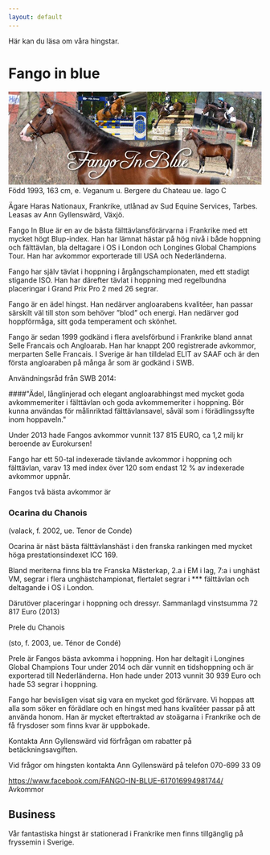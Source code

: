 ```yaml
---
layout: default
---
```


Här kan du läsa om våra hingstar.

# Fango in blue

![Image of Fango](https://github.com/anngyllensward/gyllenswards/blob/master/Fango%20facebook.jpg)
Född 1993, 163 cm, e. Veganum u. Bergere du Chateau ue. Iago C

Ägare Haras Nationaux, Frankrike, utlånad av Sud Equine Services, Tarbes. Leasas av Ann Gyllenswärd, Växjö. 

Fango In Blue är en av de bästa fälttävlansförärvarna i Frankrike med ett mycket högt Blup-index. Han har lämnat hästar på hög nivå i både hoppning och fälttävlan, bla deltagare i OS i London och Longines Global Champions Tour. Han har avkommor exporterade till USA och Nederländerna. 

Fango har själv tävlat i hoppning i årgångschampionaten, med ett stadigt stigande ISO. Han har därefter tävlat i hoppning med regelbundna placeringar i Grand Prix Pro 2 med 26 segrar.  

Fango är en ädel hingst. Han nedärver angloarabens kvalitéer, han passar särskilt väl till ston som behöver ”blod” och energi. Han nedärver god hoppförmåga, sitt goda temperament och skönhet.  

Fango är sedan 1999 godkänd i flera avelsförbund i Frankrike bland annat Selle Francais och Angloarab. Han har knappt 200 registrerade avkommor, merparten Selle Francais. I Sverige är han tilldelad ELIT av SAAF och är den första angloaraben på många år som är godkänd i SWB. 

Användningsråd från SWB 2014:

####"Ädel, långlinjerad och elegant angloarabhingst med mycket goda avkommemeriter i fälttävlan och goda avkommemeriter i hoppning. Bör kunna användas för målinriktad fälttävlansavel, såväl som i förädlingssyfte inom hoppaveln." 

Under 2013 hade Fangos avkommor vunnit 137 815 EURO, ca 1,2 milj kr beroende av Eurokursen!

Fango har ett 50-tal indexerade tävlande avkommor i hoppning och fälttävlan, varav 13 med index över 120 som endast 12 % av indexerade avkommor uppnår. 

Fangos två bästa avkommor är

###                            Ocarina du Chanois

(valack, f. 2002, ue. Tenor de Conde)

Ocarina är näst bästa fälttävlanshäst i den franska rankingen med mycket höga prestationsindexet ICC 169.

Bland meriterna finns bla tre Franska Mästerkap, 2.a i EM i lag, 7:a i unghäst VM, segrar i flera unghästchampionat, flertalet segrar i *** fälttävlan och deltagande i OS i London.

Därutöver placeringar i hoppning och dressyr. Sammanlagd vinstsumma 72 817 Euro (2013) 

Prele du Chanois

(sto, f. 2003, ue. Ténor de Condé)

Prele är Fangos bästa avkomma i hoppning. Hon har deltagit i Longines Global Champions Tour under 2014 och där vunnit en tidshoppning och är exporterad till Nederländerna. Hon hade under 2013 vunnit 30 939 Euro och hade 53 segrar i hoppning.  

Fango har bevisligen visat sig vara en mycket god förärvare. Vi hoppas att alla som söker en förädlare och en hingst med hans kvalitéer passar på att använda honom. Han är mycket eftertraktad av stoägarna i Frankrike och de få frysdoser som finns kvar är uppbokade. 

Kontakta Ann Gyllenswärd vid förfrågan om rabatter på betäckningsavgiften.

Vid frågor om hingsten kontakta Ann Gyllenswärd på telefon 070-699 33 09


https://www.facebook.com/FANGO-IN-BLUE-617016994981744/  
Avkommor 






## Business
Vår fantastiska hingst är stationerad i Frankrike men finns tillgänglig på fryssemin i Sverige.

